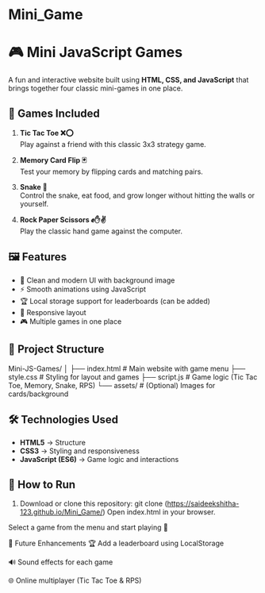 # Mini_Game
# 🎮 Mini JavaScript Games

A fun and interactive website built using **HTML, CSS, and JavaScript** that brings together four classic mini-games in one place.  

## 🚀 Games Included
1. **Tic Tac Toe ❌⭕**  
   Play against a friend with this classic 3x3 strategy game.

2. **Memory Card Flip 🃏**  
   Test your memory by flipping cards and matching pairs.

3. **Snake 🐍**  
   Control the snake, eat food, and grow longer without hitting the walls or yourself.

4. **Rock Paper Scissors ✊✋✌️**  
   Play the classic hand game against the computer.

## 🖼 Features
- 🎨 Clean and modern UI with background image  
- ⚡ Smooth animations using JavaScript  
- 🏆 Local storage support for leaderboards (can be added)  
- 📱 Responsive layout  
- 🎮 Multiple games in one place  



## 📂 Project Structure
Mini-JS-Games/
│
├── index.html # Main website with game menu
├── style.css # Styling for layout and games
├── script.js # Game logic (Tic Tac Toe, Memory, Snake, RPS)
└── assets/ # (Optional) Images for cards/background



## 🛠️ Technologies Used
- **HTML5** → Structure  
- **CSS3** → Styling and responsiveness  
- **JavaScript (ES6)** → Game logic and interactions  



## 🎯 How to Run
1. Download or clone this repository:
   git clone (https://saideekshitha-123.github.io/Mini_Game/)
Open index.html in your browser.

Select a game from the menu and start playing 🎉

📌 Future Enhancements
🏆 Add a leaderboard using LocalStorage

🔊 Sound effects for each game

🌐 Online multiplayer (Tic Tac Toe & RPS)
